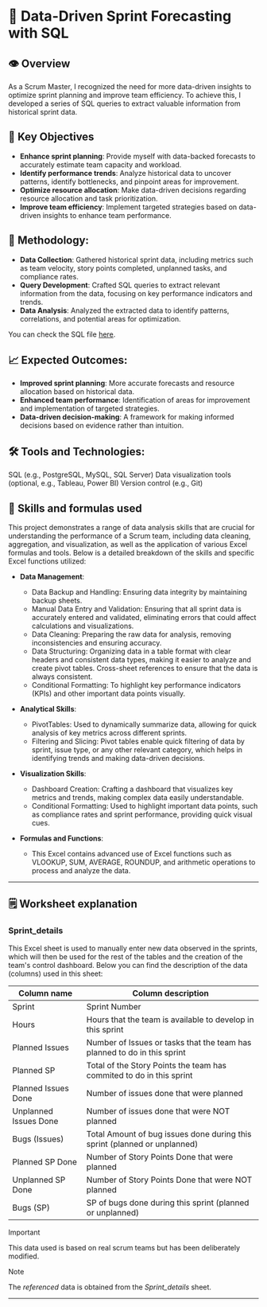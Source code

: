 # :mag_right: Data-Driven Sprint Forecasting with SQL

## :eye: Overview

As a Scrum Master, I recognized the need for more data-driven insights to optimize sprint planning and improve team efficiency. To achieve this, I developed a series of SQL queries to extract valuable information from historical sprint data.

## 🔑 Key Objectives

- **Enhance sprint planning**: Provide myself with data-backed forecasts to accurately estimate team capacity and workload.
- **Identify performance trends**: Analyze historical data to uncover patterns, identify bottlenecks, and pinpoint areas for improvement.
- **Optimize resource allocation**: Make data-driven decisions regarding resource allocation and task prioritization.
- **Improve team efficiency**: Implement targeted strategies based on data-driven insights to enhance team performance.

## 📖 Methodology:

- **Data Collection**: Gathered historical sprint data, including metrics such as team velocity, story points completed, unplanned tasks, and compliance rates.
- **Query Development**: Crafted SQL queries to extract relevant information from the data, focusing on key performance indicators and trends.
- **Data Analysis**: Analyzed the extracted data to identify patterns, correlations, and potential areas for optimization.

You can check the SQL file [here](https://github.com/XaviVelasco/).

## 📈 Expected Outcomes:

- **Improved sprint planning**: More accurate forecasts and resource allocation based on historical data.
- **Enhanced team performance**: Identification of areas for improvement and implementation of targeted strategies.
- **Data-driven decision-making**: A framework for making informed decisions based on evidence rather than intuition.

## 🛠️ Tools and Technologies:

SQL (e.g., PostgreSQL, MySQL, SQL Server)
Data visualization tools (optional, e.g., Tableau, Power BI)
Version control (e.g., Git)

## :abacus: Skills and formulas used

This project demonstrates a range of data analysis skills that are crucial for understanding the performance of a Scrum team, including data cleaning, aggregation, and visualization, as well as the application of various Excel formulas and tools. Below is a detailed breakdown of the skills and specific Excel functions utilized:

- **Data Management**:
     - Data Backup and Handling: Ensuring data integrity by maintaining backup sheets.
     - Manual Data Entry and Validation: Ensuring that all sprint data is accurately entered and validated, eliminating errors that could affect calculations and visualizations.
     - Data Cleaning: Preparing the raw data for analysis, removing inconsistencies and ensuring accuracy.
     - Data Structuring: Organizing data in a table format with clear headers and consistent data types, making it easier to analyze and create pivot tables. Cross-sheet references to ensure that the data is always consistent.
     - Conditional Formatting: To highlight key performance indicators (KPIs) and other important data points visually.


- **Analytical Skills**:
     - PivotTables: Used to dynamically summarize data, allowing for quick analysis of key metrics across different sprints.
     - Filtering and Slicing: Pivot tables enable quick filtering of data by sprint, issue type, or any other relevant category, which helps in identifying trends and making data-driven decisions.

- **Visualization Skills**:

     - Dashboard Creation: Crafting a dashboard that visualizes key metrics and trends, making complex data easily understandable.
     - Conditional Formatting: Used to highlight important data points, such as compliance rates and sprint performance, providing quick visual cues.

- **Formulas and Functions**:

     - This Excel contains advanced use of Excel functions such as VLOOKUP, SUM, AVERAGE, ROUNDUP, and arithmetic operations to process and analyze the data.

***

## :spiral_notepad: Worksheet explanation

### Sprint_details

This Excel sheet is used to manually enter new data observed in the sprints, which will then be used for the rest of the tables and the creation of the team's control dashboard.
Below you can find the description of the data (columns) used in this sheet:

| Column name | Column description |
|---|---|
| Sprint | Sprint Number | 
| Hours |Hours that the team is available to develop in this sprint |
| Planned Issues | Number of Issues or tasks that the team has planned to do in this sprint |
| Planned SP | Total of the Story Points the team has commited to do in this sprint |
| Planned Issues Done | Number of issues done that were planned |
| Unplanned Issues Done | Number of issues done that were NOT planned |
| Bugs (Issues) | Total Amount of bug issues done during this sprint (planned or unplanned) |
| Planned SP Done	| Number of Story Points Done that were planned |
| Unplanned SP Done | Number of Story Points Done that were NOT planned |
| Bugs (SP)	| SP of bugs done during this sprint (planned or unplanned) |

> [!IMPORTANT]
> This data used is based on real scrum teams but has been deliberately modified.

> [!NOTE]
> The *referenced* data is obtained from the *Sprint_details* sheet.

***
